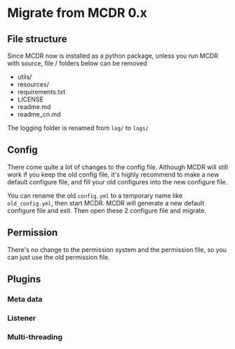 # Migrate from MCDR 0.x

## File structure

Since MCDR now is installed as a python package, unless you run MCDR with source, file / folders below can be removed

- utils/
- resources/
- requirements.txt
- LICENSE
- readme.md
- readme_cn.md

The logging folder is renamed from `log/` to `logs/`

## Config

There come quite a lot of changes to the config file. Although MCDR will still work if you keep the old config file, it's highly recommend to make a new default configure file, and fill your old configures into the new configure file.

You can rename the old `config.yml` to a temporary name like `old_config.yml`, then start MCDR. MCDR will generate a new default configure file and exit. Then open these 2 configure file and migrate.

## Permission

There's no change to the permission system and the permission file, so you can just use the old permission file.

## Plugins

### Meta data

### Listener

### Multi-threading
